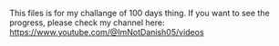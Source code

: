This files is for my challange of 100 days thing.
If you want to see the progress, please check my channel here:
https://www.youtube.com/@ImNotDanish05/videos
